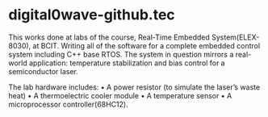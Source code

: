 # digital0wave-github.tec

This works done at labs of the course, Real-Time Embedded System(ELEX-8030), at BCIT. Writing all of the software for a complete embedded control system including C++ base RTOS. The system in question mirrors a real-world application: temperature stabilization and bias control for a semiconductor laser.

The lab hardware includes: 
• A power resistor (to simulate the laser’s waste heat) 
• A thermoelectric cooler module • A temperature sensor 
• A microprocessor controller(68HC12).
